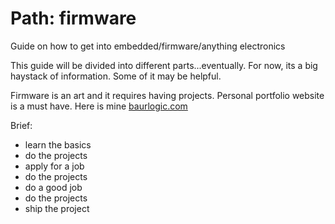 # Path: firmware
Guide on how to get into embedded/firmware/anything electronics 

This guide will be divided into different parts...eventually. For now, its a big haystack of information. Some of it may be helpful.

Firmware is an art and it requires having projects. Personal portfolio website is a must have. Here is mine [baurlogic.com](http://baurlogic.com/)

Brief: 
- learn the basics
- do the projects
- apply for a job
- do the projects
- do a good job
- do the projects
- ship the project

